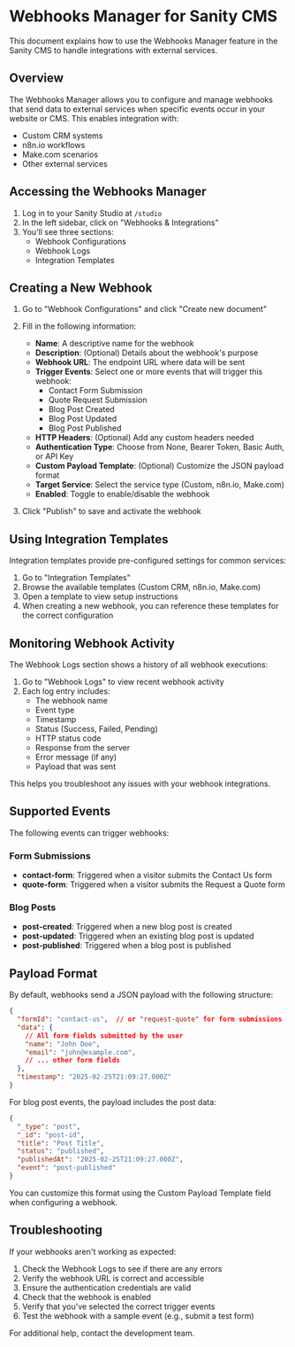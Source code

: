 # Webhooks Manager for Sanity CMS

This document explains how to use the Webhooks Manager feature in the Sanity CMS to handle integrations with external services.

## Overview

The Webhooks Manager allows you to configure and manage webhooks that send data to external services when specific events occur in your website or CMS. This enables integration with:

- Custom CRM systems
- n8n.io workflows
- Make.com scenarios
- Other external services

## Accessing the Webhooks Manager

1. Log in to your Sanity Studio at `/studio`
2. In the left sidebar, click on "Webhooks & Integrations"
3. You'll see three sections:
   - Webhook Configurations
   - Webhook Logs
   - Integration Templates

## Creating a New Webhook

1. Go to "Webhook Configurations" and click "Create new document"
2. Fill in the following information:
   - **Name**: A descriptive name for the webhook
   - **Description**: (Optional) Details about the webhook's purpose
   - **Webhook URL**: The endpoint URL where data will be sent
   - **Trigger Events**: Select one or more events that will trigger this webhook:
     - Contact Form Submission
     - Quote Request Submission
     - Blog Post Created
     - Blog Post Updated
     - Blog Post Published
   - **HTTP Headers**: (Optional) Add any custom headers needed
   - **Authentication Type**: Choose from None, Bearer Token, Basic Auth, or API Key
   - **Custom Payload Template**: (Optional) Customize the JSON payload format
   - **Target Service**: Select the service type (Custom, n8n.io, Make.com)
   - **Enabled**: Toggle to enable/disable the webhook

3. Click "Publish" to save and activate the webhook

## Using Integration Templates

Integration templates provide pre-configured settings for common services:

1. Go to "Integration Templates"
2. Browse the available templates (Custom CRM, n8n.io, Make.com)
3. Open a template to view setup instructions
4. When creating a new webhook, you can reference these templates for the correct configuration

## Monitoring Webhook Activity

The Webhook Logs section shows a history of all webhook executions:

1. Go to "Webhook Logs" to view recent webhook activity
2. Each log entry includes:
   - The webhook name
   - Event type
   - Timestamp
   - Status (Success, Failed, Pending)
   - HTTP status code
   - Response from the server
   - Error message (if any)
   - Payload that was sent

This helps you troubleshoot any issues with your webhook integrations.

## Supported Events

The following events can trigger webhooks:

### Form Submissions
- **contact-form**: Triggered when a visitor submits the Contact Us form
- **quote-form**: Triggered when a visitor submits the Request a Quote form

### Blog Posts
- **post-created**: Triggered when a new blog post is created
- **post-updated**: Triggered when an existing blog post is updated
- **post-published**: Triggered when a blog post is published

## Payload Format

By default, webhooks send a JSON payload with the following structure:

```json
{
  "formId": "contact-us",  // or "request-quote" for form submissions
  "data": {
    // All form fields submitted by the user
    "name": "John Doe",
    "email": "john@example.com",
    // ... other form fields
  },
  "timestamp": "2025-02-25T21:09:27.000Z"
}
```

For blog post events, the payload includes the post data:

```json
{
  "_type": "post",
  "_id": "post-id",
  "title": "Post Title",
  "status": "published",
  "publishedAt": "2025-02-25T21:09:27.000Z",
  "event": "post-published"
}
```

You can customize this format using the Custom Payload Template field when configuring a webhook.

## Troubleshooting

If your webhooks aren't working as expected:

1. Check the Webhook Logs to see if there are any errors
2. Verify the webhook URL is correct and accessible
3. Ensure the authentication credentials are valid
4. Check that the webhook is enabled
5. Verify that you've selected the correct trigger events
6. Test the webhook with a sample event (e.g., submit a test form)

For additional help, contact the development team.
